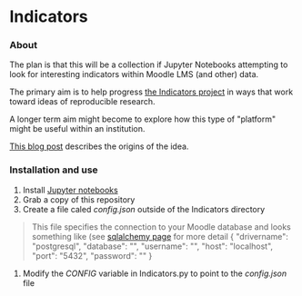 # Indicators

### About

The plan is that this will be a collection if Jupyter Notebooks attempting to look for interesting indicators within Moodle LMS (and other) data. 

The primary aim is to help progress [the Indicators project](https://indicatorsproject.wordpress.com/) in ways that work toward ideas of reproducible research.

A longer term aim might become to explore how this type of "platform" might be useful within an institution.

[This blog post](http://djon.es/blog/2017/03/08/thinking-about-more-reproducible-research-and-learning-analytics/) describes the origins of the idea.

### Installation and use

1. Install [Jupyter notebooks](http://jupyter.org/install.html)
1. Grab a copy of this repository
1. Create a file caled *config.json* outside of the Indicators directory
> This file specifies the connection to your Moodle database and looks something like (see [sqlalchemy page](http://docs.sqlalchemy.org/en/latest/core/engines.html#database-urls) for more detail
  {
    "drivername": "postgresql",
    "database": "",
    "username": "",
    "host": "localhost",
    "port": "5432",
    "password": ""
  }
1. Modify the *CONFIG* variable in Indicators.py to point to the *config.json* file

